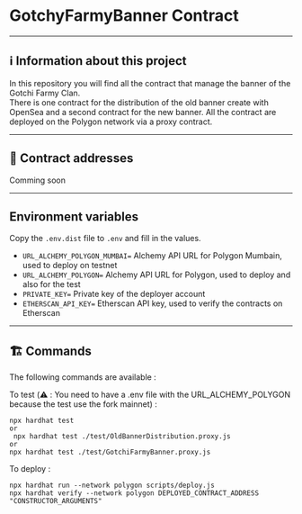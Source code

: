 # GotchyFarmyBanner Contract

---
## ℹ️ Information about this project

In this repository you will find all the contract that manage the banner of the Gotchi Farmy Clan.  <br />
There is one contract for the distribution of the old banner create with OpenSea and a second contract for the new banner.
All the contract are deployed on the Polygon network via a proxy contract.

---
## 📝 Contract addresses

Comming soon

---
## Environment variables

Copy the `.env.dist` file to `.env` and fill in the values.

* `URL_ALCHEMY_POLYGON_MUMBAI=`  Alchemy API URL for Polygon Mumbain, used to deploy on testnet
* `URL_ALCHEMY_POLYGON=` Alchemy API URL for Polygon, used to deploy and also for the test
* `PRIVATE_KEY=` Private key of the deployer account
* `ETHERSCAN_API_KEY=` Etherscan API key, used to verify the contracts on Etherscan


---
## 🏗️ Commands
The following commands are available :

To test (⚠️ : You need to have a .env file with the URL_ALCHEMY_POLYGON because the test use the fork mainnet) :
```shell
npx hardhat test 
or 
 npx hardhat test ./test/OldBannerDistribution.proxy.js
or
npx hardhat test ./test/GotchiFarmyBanner.proxy.js
```

To deploy :
```shell
npx hardhat run --network polygon scripts/deploy.js
npx hardhat verify --network polygon DEPLOYED_CONTRACT_ADDRESS "CONSTRUCTOR_ARGUMENTS"
```